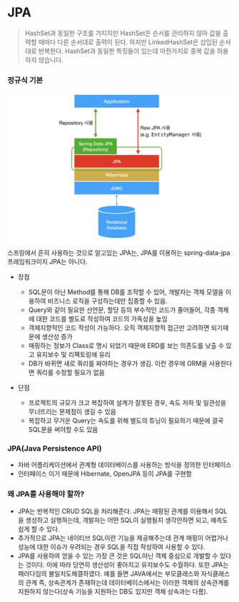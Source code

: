 # JPA
> HashSet과 동일한 구조를 가지지만 HashSet은 순서를 관리하지 않아 값을 출력할 때마다 다른 순서대로 출력이 된다.
> 하지만 LinkedHashSet은 삽입된 순서대로 반복한다.
> HashSet과 동일한 특징들이 있는데 마찬가지로 중복 값을 허용하지 않습니다.


### 정규식 기본
![](https://github.com/jj3031/TIL/blob/main/IMG/JPA.png?raw=true)

스프링에서 흔히 사용하는 것으로 알고있는 JPA는, JPA를 이용하는 spring-data-jpa 프레임워크이지 JPA는 아니다.

* 장점
  * SQL문이 아닌 Method를 통해 DB를 조작할 수 있어, 개발자는 객체 모델을 이용하여 비즈니스 로직을 구성하는데만 집중할 수 있음.
  * Query와 같이 필요한 선언문, 할당 등의 부수적인 코드가 줄어들어, 각종 객체에 대한 코드를 별도로 작성하여 코드의 가독성을 높임
  * 객체지향적인 코드 작성이 가능하다. 오직 객체지향적 접근만 고려하면 되기때문에 생산성 증가
  * 매핑하는 정보가 Class로 명시 되었기 때문에 ERD를 보는 의존도를 낮출 수 있고 유지보수 및 리팩토링에 유리
  * DB가 바뀌면 새로 쿼리를 짜야하는 경우가 생김. 이런 경우에 ORM을 사용한다면 쿼리를 수정할 필요가 없음

* 단점
  * 프로젝트의 규모가 크고 복잡하여 설계가 잘못된 경우, 속도 저하 및 일관성을 무너뜨리는 문제점이 생길 수 있음
  * 복잡하고 무거운 Query는 속도를 위해 별도의 튜닝이 필요하기 때문에 결국 SQL문을 써야할 수도 있음


### JPA(Java Persistence API)
* 자바 어플리케이션에서 관계형 데이터베이스를 사용하는 방식을 정의한 인터페이스
* 인터페이스 이기 때문에 Hibernate, OpenJPA 등이 JPA를 구현함



### 왜 JPA를 사용해야 할까?
* JPA는 반복적인 CRUD SQL을 처리해준다. JPA는 매핑된 관계를 이용해서 SQL을 생성하고 실행하는데, 개발자는 어떤 SQL이 실행될지 생각만하면 되고, 예측도 쉽게 할 수 있다. 
* 추가적으로 JPA는 네이티브 SQL이란 기능을 제공해주는데 관계 매핑이 어렵거나 성능에 대한 이슈가 우려되는 경우 SQL을 직접 작성하여 사용할 수 있다.
* JPA를 사용하여 얻을 수 있는 가장 큰 것은 SQL아닌 객체 중심으로 개발할 수 있다는 것이다. 
  이에 따라 당연히 생산성이 좋아지고 유지보수도 수월하다. 
  또한 JPA는 패러다임의 불일치도해결하였다. 
  예를 들면 JAVA에서는 부모클래스와 자식클래스의 관계 즉, 상속관계가 존재하는데 데이터베이스에서는 이러한 객체의 상속관계를 지원하지 않는다(상속 기능을 지원하는 DB도 있지만 객체 상속과는 다름). 
